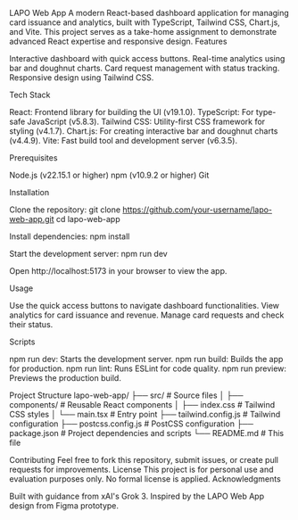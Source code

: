 LAPO Web App
A modern React-based dashboard application for managing card issuance and analytics, built with TypeScript, Tailwind CSS, Chart.js, and Vite. This project serves as a take-home assignment to demonstrate advanced React expertise and responsive design.
Features

Interactive dashboard with quick access buttons.
Real-time analytics using bar and doughnut charts.
Card request management with status tracking.
Responsive design using Tailwind CSS.

Tech Stack

React: Frontend library for building the UI (v19.1.0).
TypeScript: For type-safe JavaScript (v5.8.3).
Tailwind CSS: Utility-first CSS framework for styling (v4.1.7).
Chart.js: For creating interactive bar and doughnut charts (v4.4.9).
Vite: Fast build tool and development server (v6.3.5).

Prerequisites

Node.js (v22.15.1 or higher)
npm (v10.9.2 or higher)
Git

Installation

Clone the repository:
git clone https://github.com/your-username/lapo-web-app.git
cd lapo-web-app


Install dependencies:
npm install


Start the development server:
npm run dev

Open http://localhost:5173 in your browser to view the app.


Usage

Use the quick access buttons to navigate dashboard functionalities.
View analytics for card issuance and revenue.
Manage card requests and check their status.

Scripts

npm run dev: Starts the development server.
npm run build: Builds the app for production.
npm run lint: Runs ESLint for code quality.
npm run preview: Previews the production build.

Project Structure
lapo-web-app/
├── src/              # Source files
│   ├── components/   # Reusable React components
│   ├── index.css     # Tailwind CSS styles
│   └── main.tsx      # Entry point
├── tailwind.config.js # Tailwind configuration
├── postcss.config.js  # PostCSS configuration
├── package.json      # Project dependencies and scripts
└── README.md         # This file

Contributing
Feel free to fork this repository, submit issues, or create pull requests for improvements.
License
This project is for personal use and evaluation purposes only. No formal license is applied.
Acknowledgments

Built with guidance from xAI's Grok 3.
Inspired by the LAPO Web App design from Figma prototype.

